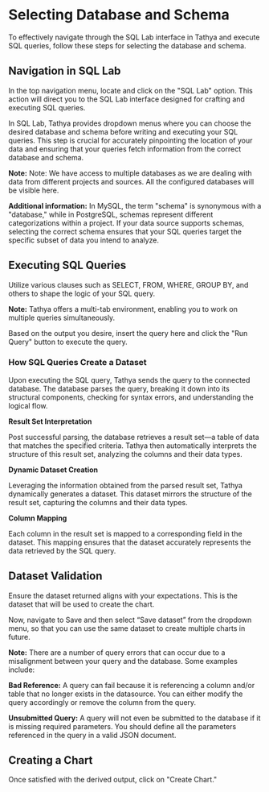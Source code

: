 # Selecting Database and Schema

To effectively navigate through the SQL Lab interface in Tathya and execute SQL queries, follow these steps for selecting the database and schema.

## Navigation in SQL Lab

In the top navigation menu, locate and click on the "SQL Lab" option. This action will direct you to the SQL Lab interface designed for crafting and executing SQL queries.

In SQL Lab, Tathya provides dropdown menus where you can choose the desired database and schema before writing and executing your SQL queries. This step is crucial for accurately pinpointing the location of your data and ensuring that your queries fetch information from the correct database and schema.

   **Note:** Note: We have access to multiple databases as we are dealing with data from different projects and sources. All the configured databases will be visible here.

   **Additional information:** In MySQL, the term "schema" is synonymous with a "database," while in PostgreSQL, schemas represent different categorizations within a project. If your data source supports schemas, selecting the correct schema ensures that your SQL queries target the specific subset of data you intend to analyze.

## Executing SQL Queries

Utilize various clauses such as SELECT, FROM, WHERE, GROUP BY, and others to shape the logic of your SQL query.

   **Note:** Tathya offers a multi-tab environment, enabling you to work on multiple queries simultaneously.

Based on the output you desire, insert the query here and click the "Run Query" button to execute the query.

### How SQL Queries Create a Dataset

Upon executing the SQL query, Tathya sends the query to the connected database. The database parses the query, breaking it down into its structural components, checking for syntax errors, and understanding the logical flow.

**Result Set Interpretation**

Post successful parsing, the database retrieves a result set—a table of data that matches the specified criteria. Tathya then automatically interprets the structure of this result set, analyzing the columns and their data types.

**Dynamic Dataset Creation**

​​Leveraging the information obtained from the parsed result set, Tathya dynamically generates a dataset. This dataset mirrors the structure of the result set, capturing the columns and their data types.

**Column Mapping**

Each column in the result set is mapped to a corresponding field in the dataset. This mapping ensures that the dataset accurately represents the data retrieved by the SQL query.

## Dataset Validation

Ensure the dataset returned aligns with your expectations. This is the dataset that will be used to create the chart.

Now, navigate to Save and then select “Save dataset” from the dropdown menu, so that you can use the same dataset to create multiple charts in future.

**Note:** There are a number of query errors that can occur due to a misalignment between your query and the database. Some examples include:

**Bad Reference:** A query can fail because it is referencing a column and/or table that no longer exists in the datasource. You can either modify the query accordingly or remove the column from the query.

**Unsubmitted Query:** A query will not even be submitted to the database if it is missing required parameters. You should define all the parameters referenced in the query in a valid JSON document.

## Creating a Chart

Once satisfied with the derived output, click on "Create Chart."
